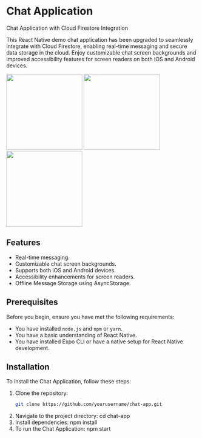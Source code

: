 # Chat Application

Chat Application with Cloud Firestore Integration

This React Native demo chat application has been upgraded to seamlessly integrate with Cloud Firestore, enabling real-time messaging and secure data storage in the cloud. Enjoy customizable chat screen backgrounds and improved accessibility features for screen readers on both iOS and Android devices.

<img src="https://github.com/pablocubo/ChatApp/assets/135388057/8ebf2d37-ee92-4d0d-b7e4-3c9ce462791a" width="200">
<img src="https://github.com/pablocubo/ChatApp/assets/135388057/72e59556-2da4-4d84-b417-82a3c31f0984" width="200">
<img src="https://github.com/pablocubo/ChatApp/assets/135388057/82596d62-a138-432c-a40f-756c468c49ab" width="200">



## Features

- Real-time messaging.
- Customizable chat screen backgrounds.
- Supports both iOS and Android devices.
- Accessibility enhancements for screen readers.
- Offline Message Storage using AsyncStorage.

## Prerequisites

Before you begin, ensure you have met the following requirements:
- You have installed `node.js` and `npm` or `yarn`.
- You have a basic understanding of React Native.
- You have installed Expo CLI or have a native setup for React Native development.

## Installation

To install the Chat Application, follow these steps:

1. Clone the repository:
   ```bash
   git clone https://github.com/yourusername/chat-app.git

2. Navigate to the project directory: cd chat-app
3. Install dependencies: npm install
4. To run the Chat Application: npm start
